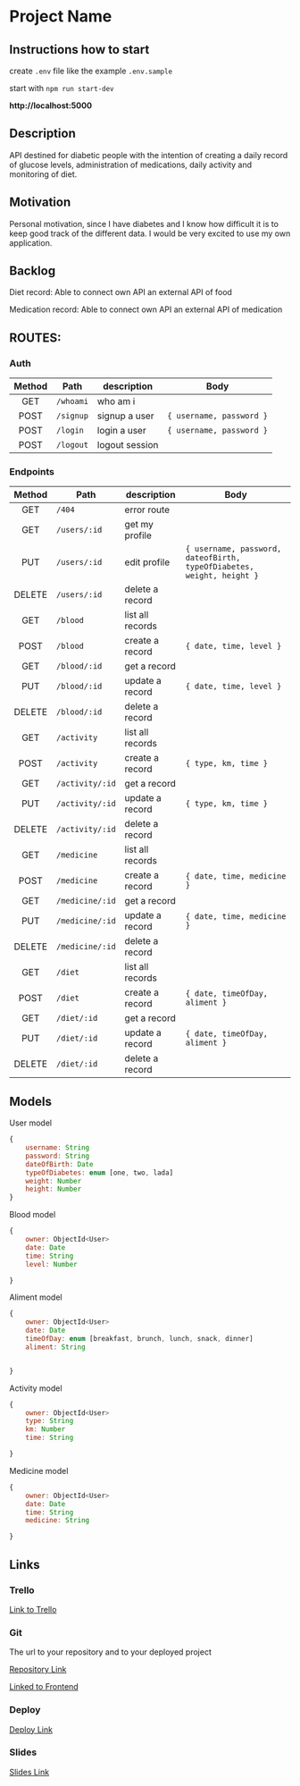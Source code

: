 # Project Name

## Instructions how to start

create `.env` file like the example `.env.sample`

start with `npm run start-dev`

**http://localhost:5000**

## Description

API destined for diabetic people with the intention of creating a daily record of glucose levels, administration of medications, daily activity and monitoring of diet.

## Motivation

Personal motivation, since I have diabetes and I know how difficult it is to keep good track of the different data. I would be very excited to use my own application.


## Backlog

Diet record: Able to connect own API an external API of food

Medication record: Able to connect own API an external API of medication


## ROUTES:

### Auth

| Method | Path      | description    | Body                            |
| :----: | --------- | -------------- | ------------------------------- |
|  GET   | `/whoami` | who am i       |                                 |
|  POST  | `/signup` | signup a user  | `{ username, password }` |
|  POST  | `/login`  | login a user   | `{ username, password }`        |
|  POST  | `/logout` | logout session |                                 |

### Endpoints

| Method | Path            | description      | Body                                                                         |
| :----: | --------------- | ---------------- | ---------------------------------------------------------------------------- |
|  GET   | `/404`          | error route      |                                                                              |
|  GET   | `/users/:id`    | get my profile   |                                                                              |
|  PUT   | `/users/:id`    | edit profile     | `{ username, password, dateofBirth, typeOfDiabetes, weight, height }` |
| DELETE | `/users/:id`    | delete a record  |                                                                              |
|  GET   | `/blood`        | list all records |                                                                              |
|  POST  | `/blood`        | create a record  | `{ date, time, level }`                                                      |
|  GET   | `/blood/:id`    | get a record     |                                                                              |
|  PUT   | `/blood/:id`    | update a record  | `{ date, time, level }`                                                      |
| DELETE | `/blood/:id`    | delete a record  |                                                                              |
|  GET   | `/activity`     | list all records |                                                                              |
|  POST  | `/activity`     | create a record  | `{ type, km, time }`                                                         |
|  GET   | `/activity/:id` | get a record     |                                                                              |
|  PUT   | `/activity/:id` | update a record  | `{ type, km, time }`                                                         |
| DELETE | `/activity/:id` | delete a record  |                                                                              |
|  GET   | `/medicine`     | list all records |                                                                              |
|  POST  | `/medicine`     | create a record  | `{ date, time, medicine }`                                                   |
|  GET   | `/medicine/:id` | get a record     |                                                                              |
|  PUT   | `/medicine/:id` | update a record  | `{ date, time, medicine }`                                                   |
| DELETE | `/medicine/:id` | delete a record  |                                                                              |
|  GET   | `/diet`         | list all records |                                                                              |
|  POST  | `/diet`         | create a record  | `{ date, timeOfDay, aliment }`                                               |
|  GET   | `/diet/:id`     | get a record     |                                                                              |
|  PUT   | `/diet/:id`     | update a record  | `{ date, timeOfDay, aliment }`                                               |
| DELETE | `/diet/:id`     | delete a record  |                                                                              |


## Models

User model

```javascript
{
	username: String
	password: String
	dateOfBirth: Date
	typeOfDiabetes: enum [one, two, lada]
	weight: Number
	height: Number
}
```

Blood model

```javascript
{
	owner: ObjectId<User>
	date: Date
	time: String
	level: Number

}
```

Aliment model

```javascript
{
	owner: ObjectId<User>
	date: Date
	timeOfDay: enum [breakfast, brunch, lunch, snack, dinner]
	aliment: String


}
```

Activity model

```javascript
{
	owner: ObjectId<User>
	type: String
	km: Number
	time: String

}
```

Medicine model

```javascript
{
	owner: ObjectId<User>
	date: Date
	time: String
	medicine: String

}
```

## Links

### Trello

[Link to Trello](https://trello.com/b/WxBh6cxW)

### Git

The url to your repository and to your deployed project

[Repository Link](https://github.com/elucserr/for-sweet-people-backend)

[Linked to Frontend](https://github.com/elucserr/for-sweet-people-frontend)

### Deploy

[Deploy Link](https://api-forsweetpeople.herokuapp.com/)

### Slides

[Slides Link](https://slides.com/elenalucas/deck/fullscreen)
